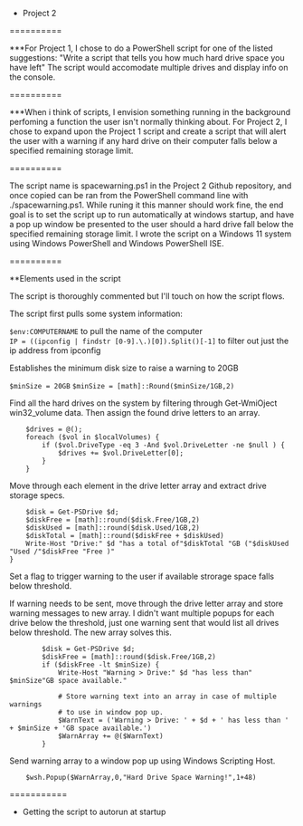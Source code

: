 * Project 2

==========

***For Project 1, I chose to do a PowerShell script for one of the listed suggestions:
"Write a script that tells you how much hard drive space you have left"
The script would accomodate multiple drives and display info on the console.

==========

***When i think of scripts, I envision something running in the background perfoming a function the user isn't normally thinking about. For Project 2, I chose to expand upon the Project 1 script and create a script that will alert the user with a warning if any hard drive on their computer falls below a specified remaining storage limit.

==========

The script name is spacewarning.ps1 in the Project 2 Github repository, and once copied can be ran from the PowerShell command line with ./spacewarning.ps1. While runing it this manner should work fine, the end goal is to set the script up to run automatically at windows startup, and have a pop up window be presented to the user should a hard drive fall below the specified remaining storage limit. I wrote the script on a Windows 11 system using Windows PowerShell and Windows PowerShell ISE.

==========

**Elements used in the script

The script is thoroughly commented but I'll touch on how the script flows.

The script first pulls some system information:   

```$env:COMPUTERNAME``` to pull the name of the computer   
```IP = ((ipconfig | findstr [0-9].\.)[0]).Split()[-1]``` to filter out just the ip address from ipconfig

Establishes the minimum disk size to raise a warning to 20GB

```$minSize = 20GB```
```$minSize = [math]::Round($minSize/1GB,2)```

Find all the hard drives on the system by filtering through Get-WmiOject win32_volume data.
Then assign the found drive letters to an array.

``` $localVolumes = Get-WmiObject win32_volume
    $drives = @();
    foreach ($vol in $localVolumes) {
        if ($vol.DriveType -eq 3 -And $vol.DriveLetter -ne $null ) {
            $drives += $vol.DriveLetter[0];
        }
    }
```

Move through each element in the drive letter array and extract drive storage specs.

```foreach ($d in $drives) {
    $disk = Get-PSDrive $d;
    $diskFree = [math]::round($disk.Free/1GB,2)
    $diskUsed = [math]::round($disk.Used/1GB,2)
    $diskTotal = [math]::round($diskFree + $diskUsed)
    Write-Host "Drive:" $d "has a total of"$diskTotal "GB ("$diskUsed "Used /"$diskFree "Free )"
}
```

Set a flag to trigger warning to the user if available strorage space falls below threshold.

If warning needs to be sent, move through the drive letter array and store warning messages to new array. I didn't want multiple popups for each drive below the threshold, just one warning sent that would list all drives below threshold. The new array solves this.

``` foreach ($d in $drives) {
        $disk = Get-PSDrive $d;
        $diskFree = [math]::round($disk.Free/1GB,2)
        if ($diskFree -lt $minSize) {
            Write-Host "Warning > Drive:" $d "has less than" $minSize"GB space available."
            
            # Store warning text into an array in case of multiple warnings
            # to use in window pop up.
            $WarnText = ('Warning > Drive: ' + $d + ' has less than ' + $minSize + 'GB space available.')
            $WarnArray += @($WarnText)
        } 
```

Send warning array to a window pop up using Windows Scripting Host.

``` $wsh = New-Object -ComObject Wscript.Shell
    $wsh.Popup($WarnArray,0,"Hard Drive Space Warning!",1+48)
```
===========

* Getting the script to autorun at startup


